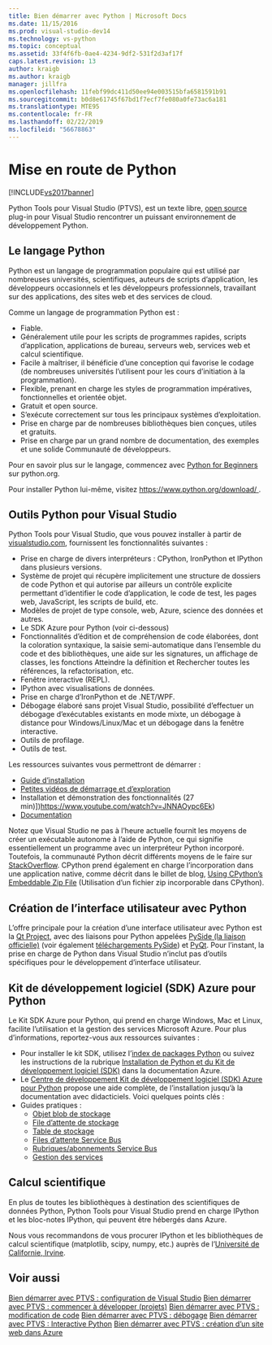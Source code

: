 ```yaml
---
title: Bien démarrer avec Python | Microsoft Docs
ms.date: 11/15/2016
ms.prod: visual-studio-dev14
ms.technology: vs-python
ms.topic: conceptual
ms.assetid: 33f4f6fb-0ae4-4234-9df2-531f2d3af17f
caps.latest.revision: 13
author: kraigb
ms.author: kraigb
manager: jillfra
ms.openlocfilehash: 11febf99dc411d50ee94e003515bfa6581591b91
ms.sourcegitcommit: b0d8e61745f67bd1f7ecf7fe080a0fe73ac6a181
ms.translationtype: MTE95
ms.contentlocale: fr-FR
ms.lasthandoff: 02/22/2019
ms.locfileid: "56678863"
---
```

# <a name="getting-started-with-python"></a>Mise en route de Python
[!INCLUDE[vs2017banner](../includes/vs2017banner.md)]

Python Tools pour Visual Studio (PTVS), est un texte libre, [open source](https://github.com/Microsoft/ptvs) plug-in pour Visual Studio rencontrer un puissant environnement de développement Python.  
  
## <a name="python-the-language"></a>Le langage Python
  
Python est un langage de programmation populaire qui est utilisé par nombreuses universités, scientifiques, auteurs de scripts d’application, les développeurs occasionnels et les développeurs professionnels, travaillant sur des applications, des sites web et des services de cloud.

Comme un langage de programmation Python est :
  
- Fiable.
- Généralement utile pour les scripts de programmes rapides, scripts d’application, applications de bureau, serveurs web, services web et calcul scientifique.
- Facile à maîtriser, il bénéficie d’une conception qui favorise le codage (de nombreuses universités l’utilisent pour les cours d’initiation à la programmation).
- Flexible, prenant en charge les styles de programmation impératives, fonctionnelles et orientée objet.
- Gratuit et open source.
- S’exécute correctement sur tous les principaux systèmes d’exploitation.  
- Prise en charge par de nombreuses bibliothèques bien conçues, utiles et gratuits.  
- Prise en charge par un grand nombre de documentation, des exemples et une solide Communauté de développeurs.  

Pour en savoir plus sur le langage, commencez avec [Python for Beginners](https://www.python.org/about/gettingstarted/) sur python.org.

Pour installer Python lui-même, visitez [ https://www.python.org/download/ ](https://www.python.org/download/).
 
  
## <a name="python-tools-for-visual-studio"></a>Outils Python pour Visual Studio
  
Python Tools pour Visual Studio, que vous pouvez installer à partir de [visualstudio.com](https://www.visualstudio.com/explore/python-vs), fournissent les fonctionnalités suivantes :  
  
- Prise en charge de divers interpréteurs : CPython, IronPython et IPython dans plusieurs versions.  
- Système de projet qui récupère implicitement une structure de dossiers de code Python et qui autorise par ailleurs un contrôle explicite permettant d’identifier le code d’application, le code de test, les pages web, JavaScript, les scripts de build, etc.  
- Modèles de projet de type console, web, Azure, science des données et autres.    
- Le SDK Azure pour Python (voir ci-dessous)    
- Fonctionnalités d’édition et de compréhension de code élaborées, dont la coloration syntaxique, la saisie semi-automatique dans l’ensemble du code et des bibliothèques, une aide sur les signatures, un affichage de classes, les fonctions Atteindre la définition et Rechercher toutes les références, la refactorisation, etc.    
- Fenêtre interactive (REPL).
- IPython avec visualisations de données.
- Prise en charge d’IronPython et de .NET/WPF.    
- Débogage élaboré sans projet Visual Studio, possibilité d’effectuer un débogage d’exécutables existants en mode mixte, un débogage à distance pour Windows/Linux/Mac et un débogage dans la fenêtre interactive.   
- Outils de profilage.  
- Outils de test.  
  
Les ressources suivantes vous permettront de démarrer :

- [Guide d’installation](https://github.com/Microsoft/PTVS/wiki/PTVS-Installation)    
- [Petites vidéos de démarrage et d’exploration](https://www.youtube.com/playlist?list=PLReL099Y5nRdLgGAdrb_YeTdEnd23s6Ff)  
- Installation et démonstration des fonctionnalités (27 min)])https://www.youtube.com/watch?v=JNNAOypc6Ek)  
- [Documentation](https://github.com/Microsoft/PTVS/wiki)  


Notez que Visual Studio ne pas à l’heure actuelle fournit les moyens de créer un exécutable autonome à l’aide de Python, ce qui signifie essentiellement un programme avec un interpréteur Python incorporé. Toutefois, la communauté Python décrit différents moyens de le faire sur [StackOverflow](http://stackoverflow.com/questions/5458048/how-to-make-a-python-script-standalone-executable-to-run-without-any-dependency). CPython prend également en charge l’incorporation dans une application native, comme décrit dans le billet de blog, [Using CPython’s Embeddable Zip File](https://devblogs.microsoft.com/python/cpython-embeddable-zip-file/) (Utilisation d’un fichier zip incorporable dans CPython).
  
## <a name="building-ui-with-python"></a>Création de l’interface utilisateur avec Python  

L’offre principale pour la création d’une interface utilisateur avec Python est la [Qt Project](https://www.qt.io/qt-for-application-development/), avec des liaisons pour Python appelées [PySide (la liaison officielle)](http://wiki.qt.io/PySide) (voir également [téléchargements PySide](https://download.qt.io/official_releases/pyside/.)) et [PyQt](https://wiki.python.org/moin/PyQt). Pour l’instant, la prise en charge de Python dans Visual Studio n’inclut pas d’outils spécifiques pour le développement d’interface utilisateur.

## <a name="azure-sdk-for-python"></a>Kit de développement logiciel (SDK) Azure pour Python
  
Le Kit SDK Azure pour Python, qui prend en charge Windows, Mac et Linux, facilite l’utilisation et la gestion des services Microsoft Azure. Pour plus d’informations, reportez-vous aux ressources suivantes : 

- Pour installer le kit SDK, utilisez l’[index de packages Python](https://pypi.python.org/pypi/azure) ou suivez les instructions de la rubrique [Installation de Python et du Kit de développement logiciel (SDK)](https://azure.microsoft.com/documentation/articles/python-how-to-install/) dans la documentation Azure. 
- Le [Centre de développement Kit de développement logiciel (SDK) Azure pour Python](https://azure.microsoft.com/develop/python/) propose une aide complète, de l’installation jusqu’à la documentation avec didacticiels.  Voici quelques points clés :  
- Guides pratiques :
  - [Objet blob de stockage](https://azure.microsoft.com/develop/python/how-to-guides/blob-service/)  
  - [File d’attente de stockage](https://azure.microsoft.com/develop/python/how-to-guides/queue-service/)  
  - [Table de stockage](https://azure.microsoft.com/develop/python/how-to-guides/table-service/)  
  - [Files d’attente Service Bus](https://azure.microsoft.com/develop/python/how-to-guides/service-bus-queues/)
  - [Rubriques/abonnements Service Bus](https://azure.microsoft.com/develop/python/how-to-guides/service-bus-topics/) 
  - [Gestion des services](https://azure.microsoft.com/develop/python/how-to-guides/service-management/)  

## <a name="scientific-computing"></a>Calcul scientifique

En plus de toutes les bibliothèques à destination des scientifiques de données Python, Python Tools pour Visual Studio prend en charge IPython et les bloc-notes IPython, qui peuvent être hébergés dans Azure.

Nous vous recommandons de vous procurer IPython et les bibliothèques de calcul scientifique (matplotlib, scipy, numpy, etc.) auprès de l’[Université de Californie, Irvine](http://www.lfd.uci.edu/~gohlke/pythonlibs/#scipy-stack).  
  
## <a name="see-also"></a>Voir aussi  

[Bien démarrer avec PTVS : configuration de Visual Studio](../python/getting-started-with-ptvs-setting-up-visual-studio.md)
[Bien démarrer avec PTVS : commencer à développer (projets)](../python/getting-started-with-ptvs-start-coding-projects.md)
[Bien démarrer avec PTVS : modification de code](../python/getting-started-with-ptvs-editing-code.md)
[Bien démarrer avec PTVS : débogage](../python/getting-started-with-ptvs-debugging.md)
[Bien démarrer avec PTVS : Interactive Python](../python/getting-started-with-ptvs-interactive-python.md)
[Bien démarrer avec PTVS : création d’un site web dans Azure](../python/getting-started-with-ptvs-building-a-website-in-azure.md)
